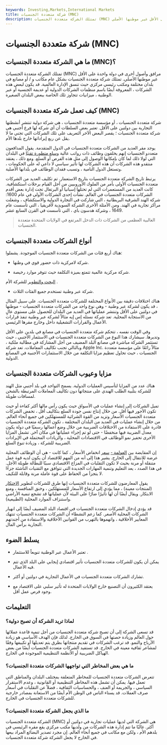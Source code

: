 ```yaml
---
keywords: Investing,Markets,International Markets
title: شركة متعددة الجنسيات (MNC)
description: تمتلك الشركة متعددة الجنسيات (MNC) منشآتها وأصولها الأخرى في دولة واحدة على الأقل غير موطنها الأصلي.
---
```


# شركة متعددة الجنسيات (MNC)
## ما هي الشركة متعددة الجنسيات (MNC)؟

تمتلك الشركة متعددة الجنسيات (MNC) مرافق وأصول أخرى في دولة واحدة على الأقل غير موطنها الأصلي. تمتلك شركة متعددة الجنسيات بشكل عام مكاتب و / أو مصانع في بلدان مختلفة ومكتب رئيسي مركزي حيث تنسق الإدارة العالمية. قد يكون لبعض هذه الشركات ، المعروفة أيضًا باسم منظمات الشركات الدولية أو عديمة الجنسية أو عبر الوطنية ، ميزانيات تتجاوز تلك الخاصة ببعض البلدان الصغيرة.

## كيف تعمل شركة متعددة الجنسيات (MNC)

شركة متعددة الجنسيات ، أو مؤسسة متعددة الجنسيات ، هي شركة دولية تنتشر أنشطتها التجارية بين دولتين على الأقل. تعتبر بعض السلطات أن أي شركة لها فرع أجنبي هي شركة متعددة الجنسيات ؛ يقصر البعض الآخر التعريف على تلك الشركات التي تجني ما لا يقل عن ربع إيراداتها خارج بلدها الأم.

يوجد مقر العديد من الشركات متعددة الجنسيات في الدول المتقدمة. يقول المدافعون متعددو الجنسيات إنهم يخلقون وظائف ذات رواتب عالية [وسلع متطورة تقنيًا](/consumer-goods) في البلدان التي لولا ذلك لما كان بإمكانها الوصول إلى مثل هذه الفرص أو السلع. ومع ذلك ، يعتقد منتقدو هذه الشركات أن هذه الشركات لها تأثير سياسي لا داعي له على الحكومات ، وتستغل الدول النامية ، وتسبب فقدان الوظائف في بلدانها الأصلية.

يرتبط تاريخ الشركة متعددة الجنسيات بتاريخ الاستعمار. تم تكليف العديد من الشركات متعددة الجنسيات الأولى بأمر من الملوك الأوروبيين من أجل القيام برحلات استكشافية. كانت العديد من المستعمرات التي لم تحتلها إسبانيا أو البرتغال تحت إدارة بعض أقدم الشركات متعددة الجنسيات في العالم. نشأت إحدى الشركات الأولى في عام 1600: شركة الهند الشرقية البريطانية ، التي شاركت في التجارة الدولية والاستكشاف ، وشغلت مراكز تجارية في الهند. ومن الأمثلة الأخرى الشركة السويدية لأفريقيا ، التي تأسست عام 1649 ، وشركة هدسون باي ، التي تأسست في القرن السابع عشر.

> الغالبية العظمى من الشركات ذات الدخل المرتفع في الولايات المتحدة متعددة الجنسيات.

>

## أنواع الشركات متعددة الجنسيات

هناك أربع فئات من الشركات متعددة الجنسيات الموجودة. يشملوا:

- شركة لامركزية ذات حضور قوي في وطنها.

- شركة مركزية عالمية تتمتع بميزة التكلفة حيث تتوفر موارد رخيصة.

[البحث والتطوير](/randd) للشركة الأم .

- شركة عبر وطنية تستخدم جميع الفئات الثلاث.

هناك اختلافات دقيقة بين الأنواع المختلفة للشركات متعددة الجنسيات. على سبيل المثال ، قد يكون لشركة عبر وطنية - وهي نوع واحد من الشركات متعددة الجنسيات - موطنها في دولتين على الأقل وتنتشر عملياتها في العديد من البلدان للحصول على مستوى عالٍ من الاستجابة المحلية. تعد شركة نستله إس إيه مثالاً لشركة عبر وطنية تنفذ قرارات الأعمال والقرارات التشغيلية داخل وخارج مقرها الرئيسي.

وفي الوقت نفسه ، تتحكم شركة متعددة الجنسيات في مصانع في بلدين على الأقل وتديرها. سيشارك هذا النوع من الشركات متعددة الجنسيات في الاستثمار الأجنبي ، حيث تستثمر الشركة مباشرة في مصانع البلد المضيف من أجل المشاركة في مطالبة ملكية ، وبالتالي تجنب تكاليف المعاملات. تعد شركة Apple Inc. مثالاً رائعًا على مؤسسة متعددة الجنسيات ، حيث تحاول تعظيم مزايا التكلفة من خلال الاستثمارات الأجنبية في المصانع الدولية.

## مزايا وعيوب الشركات متعددة الجنسيات

هناك عدد من المزايا لتأسيس العمليات الدولية. يسمح التواجد في بلد أجنبي مثل الهند للشركة بتلبية الطلب الهندي على منتجاتها دون تكاليف المعاملات المرتبطة بالشحن لمسافات طويلة.

تميل الشركات إلى إنشاء عمليات في الأسواق حيث يكون رأس مالها أكثر كفاءة أو حيث تكون الأجور فيها أقل. من خلال إنتاج نفس جودة السلع بتكاليف أقل ، تخفض الشركات متعددة الجنسيات الأسعار وتزيد من القوة الشرائية للمستهلكين في جميع أنحاء العالم. من خلال إنشاء عمليات في العديد من البلدان المختلفة ، تكون الشركة متعددة الجنسيات قادرة على الاستفادة من الاختلافات الضريبية من خلال وضع أعمالها رسميًا في دولة يكون معدل الضريبة فيها منخفضًا - حتى لو تم إجراء عملياتها في مكان آخر. تشمل المزايا الأخرى تحفيز نمو الوظائف في الاقتصادات المحلية ، والزيادات المحتملة في الإيرادات الضريبية للشركة ، وزيادة تنوع السلع.

إن المقايضة بين [العولمة -](/globalization) [سعر](/globalization) انخفاض الأسعار ، كما كانت - هي أن الوظائف المحلية عرضة للانتقال إلى الخارج. يشير هذا إلى أنه من المهم للاقتصاد أن يكون لديه قوة عمل متنقلة أو مرنة بحيث لا تكون التقلبات في المزاج الاقتصادي سببًا للبطالة طويلة الأجل. في هذا الصدد ، يعد التعليم وتنمية المهارات الجديدة التي تتوافق مع التقنيات الناشئة جزءًا لا يتجزأ من الحفاظ على قوة عاملة مرنة وقابلة للتكيف.

يقول المعارضون للشركات متعددة الجنسيات إنها طرق للشركات لتطوير [الاحتكار](/monopoly) (لمنتجات معينة) ، مما يؤدي إلى ارتفاع الأسعار للمستهلكين ، وخنق المنافسة ، ومنع الابتكار. ويقال أيضًا أن لها تأثيرًا ضارًا على البيئة لأن عملياتها قد تشجع تنمية الأراضي واستنزاف الموارد المحلية (الطبيعية).

قد يؤدي إدخال الشركات متعددة الجنسيات في اقتصاد البلد المضيف أيضًا إلى انهيار الشركات المحلية الأصغر. كما زعم النشطاء أن الشركات متعددة الجنسيات تنتهك المعايير الأخلاقية ، واتهموها بالتهرب من القوانين الأخلاقية والاستفادة من أجندتهم التجارية برأس المال.

## يسلط الضوء

- تعتبر الأعمال عبر الوطنية تنويعاً للاستثمار .

- يمكن أن يكون للشركات متعددة الجنسيات تأثير اقتصادي إيجابي على البلد الذي تتم فيه الأعمال.

- تشارك الشركات متعددة الجنسيات في الأعمال التجارية في دولتين أو أكثر.

- يعتقد الكثيرون أن التصنيع خارج الولايات المتحدة له تأثير سلبي على الاقتصاد مع وجود فرص عمل أقل.

## التعليمات

### لماذا تريد الشركة أن تصبح دولية؟

قد تسعى الشركة إلى أن تصبح شركة متعددة الجنسيات من أجل تنمية قاعدة عملائها حول العالم وزيادة حصتها في السوق في الخارج. لذلك فإن الهدف الأساسي هو زيادة الأرباح والنمو. قد ترغب الشركات في تقديم منتجاتها بطرق يتم تعديلها أو تكييفها وفقًا لمشاعر ثقافية معينة في الخارج. قد تستفيد الشركات متعددة الجنسيات أيضًا من بعض الهياكل الضريبية أو الأنظمة التنظيمية الموجودة في الخارج.

### ما هي بعض المخاطر التي تواجهها الشركات متعددة الجنسيات؟

تتعرض الشركات متعددة الجنسيات للمخاطر المتعلقة بمختلف البلدان والمناطق التي تعمل فيها. يمكن أن تشمل هذه المخاطر التنظيمية أو القانونية ، وعدم الاستقرار السياسي ، والجريمة أو العنف ، والحساسيات الثقافية ، فضلاً عن التقلبات في أسعار صرف العملات. قد يستاء الناس في الوطن الأم أيضًا من الاستعانة بمصادر خارجية للشركات متعددة الجنسيات في الخارج.

### ما الذي يجعل الشركة متعددة الجنسيات؟

الشركة متعددة الجنسيات (MNC) هي الشركة التي لديها عمليات تجارية في دولتين أو أكثر. غالبًا ما تتم إدارة هذه الشركات من ولديها مكتب مركزي يقع مقره الرئيسي في بلدهم الأم ، ولكن مع مكاتب في جميع أنحاء العالم. إن مجرد تصدير البضائع المراد بيعها في الخارج لا يجعل الشركة شركة متعددة الجنسيات.

